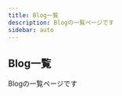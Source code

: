 ```yaml
---
title: Blog一覧
description: Blogの一覧ページです
sidebar: auto
---
```

## Blog一覧
Blogの一覧ページです

<PostList />